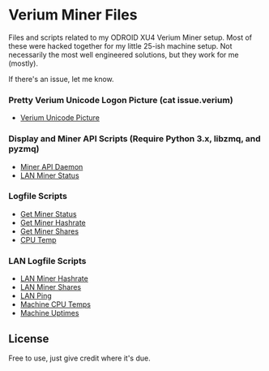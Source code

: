 Verium Miner Files
==================
Files and scripts related to my ODROID XU4 Verium Miner setup. Most of these
were hacked together for my little 25-ish machine setup. Not necessarily the
most well engineered solutions, but they work for me (mostly).

If there's an issue, let me know.

### Pretty Verium Unicode Logon Picture (cat issue.verium)
 * [Verium Unicode Picture](https://github.com/bezeredi/scripts/blob/master/issue.verium)

### Display and Miner API Scripts (Require Python 3.x, libzmq, and pyzmq)
 * [Miner API Daemon](https://github.com/bezeredi/scripts/blob/master/miner-apid.py)
 * [LAN Miner Status](https://github.com/bezeredi/scripts/blob/master/cluster.py)

### Logfile Scripts
 * [Get Miner Status](https://github.com/bezeredi/scripts/blob/master/is-mining.sh)
 * [Get Miner Hashrate](https://github.com/bezeredi/scripts/blob/master/hashrate.sh)
 * [Get Miner Shares](https://github.com/bezeredi/scripts/blob/master/shares.sh)
 * [CPU Temp](https://github.com/bezeredi/scripts/blob/master/cputemp.sh)

### LAN Logfile Scripts
 * [LAN Miner Hashrate](https://github.com/bezeredi/scripts/blob/master/chashrate.sh)
 * [LAN Miner Shares](https://github.com/bezeredi/scripts/blob/master/cshares.sh)
 * [LAN Ping](https://github.com/bezeredi/scripts/blob/master/cping.sh)
 * [Machine CPU Temps](https://github.com/bezeredi/scripts/blob/master/ctemp.sh)
 * [Machine Uptimes](https://github.com/bezeredi/scripts/blob/master/cuptime.sh)

License
-------
Free to use, just give credit where it's due.
